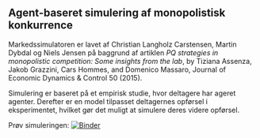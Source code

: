 Agent-baseret simulering af monopolistisk konkurrence
----------------------------------------------

Markedssimulatoren er lavet af Christian Langholz Carstensen, Martin Dybdal og Niels Jensen 
på baggrund af artiklen *PQ strategies in monopolistic competition: Some insights from the lab*, by Tiziana
Assenza, Jakob Grazzini, Cars Hommes, and Domenico Massaro, Journal of Economic Dynamics & Control 50 (2015).

Simulering er baseret på et empirisk studie, hvor deltagere har ageret agenter. Derefter er en model tilpasset deltagernes opførsel i eksperimentet, hvilket gør det muligt at simulere deres videre opførsel.

Prøv simuleringen:
[![Binder](https://mybinder.org/badge_logo.svg)](https://mybinder.org/v2/gh/Niels-Jensen/Marketsim/HEAD?labpath=Markedssimulatoren.ipynb)
